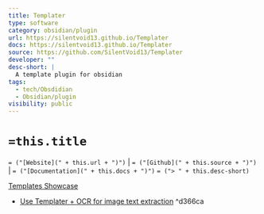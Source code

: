 ```yaml
---
title: Templater
type: software
category: obsidian/plugin
url: https://silentvoid13.github.io/Templater
docs: https://silentvoid13.github.io/Templater
source: https://github.com/SilentVoid13/Templater
developer: ""
desc-short: |
  A template plugin for obsidian
tags:
  - tech/Obsdidian
  - Obsidian/plugin
visibility: public
---
```

# `=this.title`

`= ("[Website](" + this.url + ")")` |  `= ("[Github](" + this.source + ")")` | `= ("[Documentation](" + this.docs + ")")`
`= ("> " + this.desc-short)`

[Templates Showcase](https://github.com/SilentVoid13/Templater/discussions/categories/templates-showcase)

- [Use Templater + OCR for image text extraction](https://forum.obsidian.md/t/basic-ocr-in-obsidian/18087/30) ^d366ca
